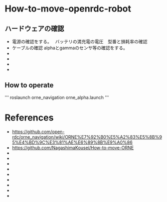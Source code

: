 # How-to-move-openrdc-robot
## ハードウェアの確認
* 電源の確認をする。　
バッテリの満充電の電圧　型番と損耗率の確認
* ケーブルの確認
alphaとgammaのセンサ等の確認をする。
* 
* 
* 
* 

## How to operate
'''
roslaunch orne_navigation orne_alpha.launch
'''
# References
* https://github.com/open-rdc/orne_navigation/wiki/ORNE%E7%92%B0%E5%A2%83%E5%8B%95%E4%BD%9C%E3%81%AE%E6%89%8B%E9%A0%86
* https://github.com/NagashimaKousei/How-to-move-ORNE
* 
* 
* 
* 
* 
* 
* 
* 
* 